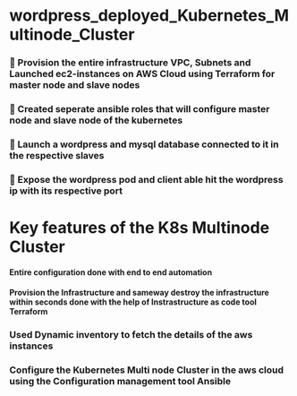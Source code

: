 # wordpress_deployed_Kubernetes_Multinode_Cluster

### 🔅 Provision the entire infrastructure VPC, Subnets and Launched ec2-instances on AWS Cloud using Terraform for master node and slave nodes
### 🔅 Created seperate ansible roles that will configure master node and slave node of the kubernetes
### 🔅 Launch a wordpress and mysql database connected to it in the respective slaves
### 🔅 Expose the wordpress pod and client able hit the wordpress ip with its respective port


# Key features of the K8s Multinode Cluster

#### Entire configuration done with end to end automation 
#### Provision the Infrastructure and sameway destroy the infrastructure within seconds done with the help of Instrastructure as code tool Terraform 
### Used Dynamic inventory to fetch the details of the aws instances
### Configure the Kubernetes Multi node Cluster in the aws cloud using the Configuration management tool Ansible
